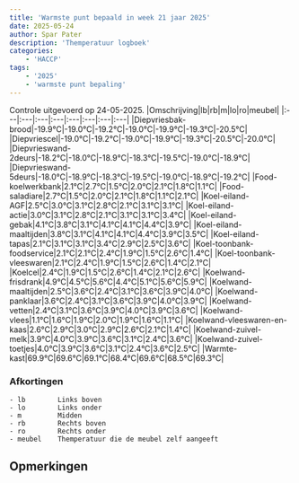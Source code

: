 ```yaml
---
title: 'Warmste punt bepaald in week 21 jaar 2025'
date: 2025-05-24
author: Spar Pater
description: 'Themperatuur logboek'
categories:
    - 'HACCP'
tags:
    - '2025'
    - 'warmste punt bepaling'
---
```

Controle uitgevoerd op 24-05-2025.
|Omschrijving|lb|rb|m|lo|ro|meubel|
|:---|:---|:---|:---|:---|:---|:---|:---|
|Diepvriesbak-brood|-19.9°C|-19.0°C|-19.2°C|-19.0°C|-19.9°C|-19.3°C|-20.5°C|
|Diepvriescel|-19.0°C|-19.2°C|-19.0°C|-19.9°C|-19.3°C|-20.5°C|-20.0°C|
|Diepvrieswand-2deurs|-18.2°C|-18.0°C|-18.9°C|-18.3°C|-19.5°C|-19.0°C|-18.9°C|
|Diepvrieswand-5deurs|-18.0°C|-18.9°C|-18.3°C|-19.5°C|-19.0°C|-18.9°C|-19.2°C|
|Food-koelwerkbank|2.1°C|2.7°C|1.5°C|2.0°C|2.1°C|1.8°C|1.1°C|
|Food-saladiare|2.7°C|1.5°C|2.0°C|2.1°C|1.8°C|1.1°C|2.1°C|
|Koel-eiland-AGF|2.5°C|3.0°C|3.1°C|2.8°C|2.1°C|3.1°C|3.1°C|
|Koel-eiland-actie|3.0°C|3.1°C|2.8°C|2.1°C|3.1°C|3.1°C|3.4°C|
|Koel-eiland-gebak|4.1°C|3.8°C|3.1°C|4.1°C|4.1°C|4.4°C|3.9°C|
|Koel-eiland-maaltijden|3.8°C|3.1°C|4.1°C|4.1°C|4.4°C|3.9°C|3.5°C|
|Koel-eiland-tapas|2.1°C|3.1°C|3.1°C|3.4°C|2.9°C|2.5°C|3.6°C|
|Koel-toonbank-foodservice|2.1°C|2.1°C|2.4°C|1.9°C|1.5°C|2.6°C|1.4°C|
|Koel-toonbank-vleeswaren|2.1°C|2.4°C|1.9°C|1.5°C|2.6°C|1.4°C|2.1°C|
|Koelcel|2.4°C|1.9°C|1.5°C|2.6°C|1.4°C|2.1°C|2.6°C|
|Koelwand-frisdrank|4.9°C|4.5°C|5.6°C|4.4°C|5.1°C|5.6°C|5.9°C|
|Koelwand-maaltijden|2.5°C|3.6°C|2.4°C|3.1°C|3.6°C|3.9°C|4.0°C|
|Koelwand-panklaar|3.6°C|2.4°C|3.1°C|3.6°C|3.9°C|4.0°C|3.9°C|
|Koelwand-vetten|2.4°C|3.1°C|3.6°C|3.9°C|4.0°C|3.9°C|3.6°C|
|Koelwand-vlees|1.1°C|1.6°C|1.9°C|2.0°C|1.9°C|1.6°C|1.1°C|
|Koelwand-vleeswaren-en-kaas|2.6°C|2.9°C|3.0°C|2.9°C|2.6°C|2.1°C|1.4°C|
|Koelwand-zuivel-melk|3.9°C|4.0°C|3.9°C|3.6°C|3.1°C|2.4°C|3.6°C|
|Koelwand-zuivel-toetjes|4.0°C|3.9°C|3.6°C|3.1°C|2.4°C|3.6°C|2.5°C|
|Warmte-kast|69.9°C|69.6°C|69.1°C|68.4°C|69.6°C|68.5°C|69.3°C|

### Afkortingen
    - lb        Links boven
    - lo        Links onder
    - m         Midden
    - rb        Rechts boven
    - ro        Rechts onder
    - meubel    Themperatuur die de meubel zelf aangeeft

## Opmerkingen



